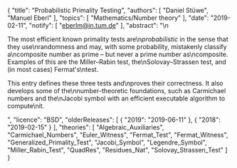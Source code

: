 {
    "title": "Probabilistic Primality Testing",
    "authors": [
        "Daniel Stüwe",
        "Manuel Eberl"
    ],
    "topics": [
        "Mathematics/Number theory"
    ],
    "date": "2019-02-11",
    "notify": [
        "eberlm@in.tum.de"
    ],
    "abstract": "\n<p>The most efficient known primality tests are\n<em>probabilistic</em> in the sense that they use\nrandomness and may, with some probability, mistakenly classify a\ncomposite number as prime &ndash; but never a prime number as\ncomposite. Examples of this are the Miller&ndash;Rabin test, the\nSolovay&ndash;Strassen test, and (in most cases) Fermat's\ntest.</p> <p>This entry defines these three tests and\nproves their correctness. It also develops some of the\nnumber-theoretic foundations, such as Carmichael numbers and the\nJacobi symbol with an efficient executable algorithm to compute\nit.</p>",
    "licence": "BSD",
    "olderReleases": [
        {
            "2019": "2019-06-11"
        },
        {
            "2018": "2019-02-15"
        }
    ],
    "theories": [
        "Algebraic_Auxiliaries",
        "Carmichael_Numbers",
        "Euler_Witness",
        "Fermat_Test",
        "Fermat_Witness",
        "Generalized_Primality_Test",
        "Jacobi_Symbol",
        "Legendre_Symbol",
        "Miller_Rabin_Test",
        "QuadRes",
        "Residues_Nat",
        "Solovay_Strassen_Test"
    ]
}